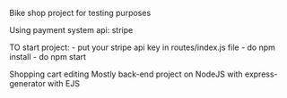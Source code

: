 Bike shop project for testing purposes

Using payment system api: stripe

TO start project:
    - put your stripe api key in routes/index.js file
    - do npm install
    - do npm start

Shopping cart editing
Mostly back-end project on NodeJS with express-generator with EJS